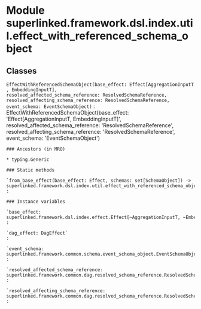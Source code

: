 Module superlinked.framework.dsl.index.util.effect_with_referenced_schema_object
================================================================================

Classes
-------

`EffectWithReferencedSchemaObject(base_effect: Effect[AggregationInputT, EmbeddingInputT], resolved_affected_schema_reference: ResolvedSchemaReference, resolved_affecting_schema_reference: ResolvedSchemaReference, event_schema: EventSchemaObject)`
:   EffectWithReferencedSchemaObject(base_effect: 'Effect[AggregationInputT, EmbeddingInputT]', resolved_affected_schema_reference: 'ResolvedSchemaReference', resolved_affecting_schema_reference: 'ResolvedSchemaReference', event_schema: 'EventSchemaObject')

    ### Ancestors (in MRO)

    * typing.Generic

    ### Static methods

    `from_base_effect(base_effect: Effect, schemas: set[SchemaObject]) ‑> superlinked.framework.dsl.index.util.effect_with_referenced_schema_object.EffectWithReferencedSchemaObject`
    :

    ### Instance variables

    `base_effect: superlinked.framework.dsl.index.effect.Effect[~AggregationInputT, ~EmbeddingInputT]`
    :

    `dag_effect: DagEffect`
    :

    `event_schema: superlinked.framework.common.schema.event_schema_object.EventSchemaObject`
    :

    `resolved_affected_schema_reference: superlinked.framework.common.dag.resolved_schema_reference.ResolvedSchemaReference`
    :

    `resolved_affecting_schema_reference: superlinked.framework.common.dag.resolved_schema_reference.ResolvedSchemaReference`
    :